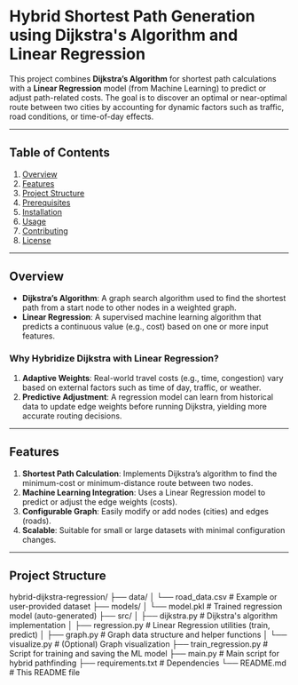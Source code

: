 # Hybrid Shortest Path Generation using Dijkstra's Algorithm and Linear Regression

This project combines **Dijkstra’s Algorithm** for shortest path calculations with a **Linear Regression** model (from Machine Learning) to predict or adjust path-related costs. The goal is to discover an optimal or near-optimal route between two cities by accounting for dynamic factors such as traffic, road conditions, or time-of-day effects.

---

## Table of Contents

1. [Overview](#overview)  
2. [Features](#features)  
3. [Project Structure](#project-structure)  
4. [Prerequisites](#prerequisites)  
5. [Installation](#installation)  
6. [Usage](#usage)  
7. [Contributing](#contributing)  
8. [License](#license)  

---

## Overview

- **Dijkstra’s Algorithm**: A graph search algorithm used to find the shortest path from a start node to other nodes in a weighted graph.  
- **Linear Regression**: A supervised machine learning algorithm that predicts a continuous value (e.g., cost) based on one or more input features.

### Why Hybridize Dijkstra with Linear Regression?

1. **Adaptive Weights**: Real-world travel costs (e.g., time, congestion) vary based on external factors such as time of day, traffic, or weather.  
2. **Predictive Adjustment**: A regression model can learn from historical data to update edge weights before running Dijkstra, yielding more accurate routing decisions.

---

## Features

1. **Shortest Path Calculation**: Implements Dijkstra’s algorithm to find the minimum-cost or minimum-distance route between two nodes.  
2. **Machine Learning Integration**: Uses a Linear Regression model to predict or adjust the edge weights (costs).  
3. **Configurable Graph**: Easily modify or add nodes (cities) and edges (roads).  
4. **Scalable**: Suitable for small or large datasets with minimal configuration changes.

---

## Project Structure

hybrid-dijkstra-regression/ ├── data/ │ └── road_data.csv # Example or user-provided dataset ├── models/ │ └── model.pkl # Trained regression model (auto-generated) ├── src/ │ ├── dijkstra.py # Dijkstra's algorithm implementation │ ├── regression.py # Linear Regression utilities (train, predict) │ ├── graph.py # Graph data structure and helper functions │ └── visualize.py # (Optional) Graph visualization ├── train_regression.py # Script for training and saving the ML model ├── main.py # Main script for hybrid pathfinding ├── requirements.txt # Dependencies └── README.md # This README file
 
